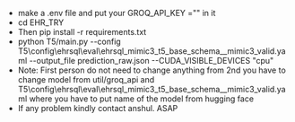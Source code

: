 * make a .env file and put your GROQ_API_KEY ="" in it
* cd EHR_TRY
* Then pip install -r requirements.txt
* python T5/main.py --config T5\config\ehrsql\eval\ehrsql_mimic3_t5_base_schema__mimic3_valid.yaml --output_file prediction_raw.json --CUDA_VISIBLE_DEVICES "cpu"
* Note: First person do not need to change anything from 2nd you have to change model from util/groq_api and T5\config\ehrsql\eval\ehrsql_mimic3_t5_base_schema__mimic3_valid.yaml where you have to put name of the model from hugging face
* If any problem kindly contact anshul. ASAP
